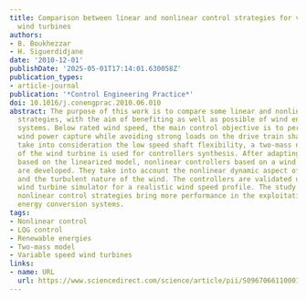 ```yaml
---
title: Comparison between linear and nonlinear control strategies for variable speed
  wind turbines
authors:
- B. Boukhezzar
- H. Siguerdidjane
date: '2010-12-01'
publishDate: '2025-05-01T17:14:01.630058Z'
publication_types:
- article-journal
publication: '*Control Engineering Practice*'
doi: 10.1016/j.conengprac.2010.06.010
abstract: The purpose of this work is to compare some linear and nonlinear control
  strategies, with the aim of benefiting as well as possible of wind energy conversion
  systems. Below rated wind speed, the main control objective is to perform an optimal
  wind power capture while avoiding strong loads on the drive train shafts. To explicitly
  take into consideration the low speed shaft flexibility, a two-mass nonlinear model
  of the wind turbine is used for controllers synthesis. After adapting a LQG controller
  based on the linearized model, nonlinear controllers based on a wind speed estimator
  are developed. They take into account the nonlinear dynamic aspect of the wind turbine
  and the turbulent nature of the wind. The controllers are validated upon an aeroelastic
  wind turbine simulator for a realistic wind speed profile. The study shows that
  nonlinear control strategies bring more performance in the exploitation of wind
  energy conversion systems.
tags:
- Nonlinear control
- LQG control
- Renewable energies
- Two-mass model
- Variable speed wind turbines
links:
- name: URL
  url: https://www.sciencedirect.com/science/article/pii/S0967066110001516
---
```

